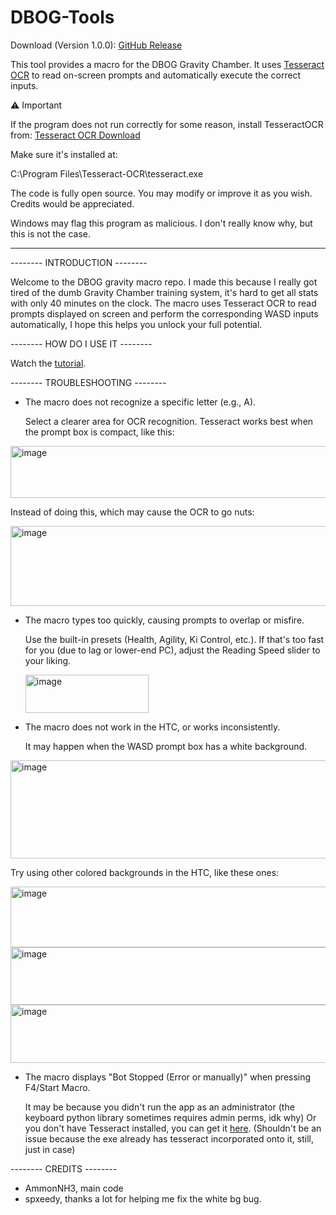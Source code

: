 # DBOG-Tools

Download (Version 1.0.0): [GitHub Release](https://github.com/AmmonNH3/DBOG-Tools/releases/tag/v1.0.0)

This tool provides a macro for the DBOG Gravity Chamber. It uses [Tesseract OCR](https://github.com/UB-Mannheim/tesseract/wiki)
to read on-screen prompts and automatically execute the correct inputs.

⚠️ Important

If the program does not run correctly for some reason, install TesseractOCR from: [Tesseract OCR Download](https://github.com/UB-Mannheim/tesseract/wiki)

Make sure it's installed at:

C:\Program Files\Tesseract-OCR\tesseract.exe

The code is fully open source. You may modify or improve it as you wish. Credits would be appreciated.

Windows may flag this program as malicious. I don't really know why, but this is not the case.

-------------------------------------------------------------------------------

-------- INTRODUCTION --------

Welcome to the DBOG gravity macro repo.
I made this because I really got tired of the dumb Gravity Chamber training system, it's hard to get all stats with only 40 minutes on the clock.
The macro uses Tesseract OCR to read prompts displayed on screen and perform the corresponding WASD inputs automatically, I hope this helps you unlock your full potential.

-------- HOW DO I USE IT --------

Watch the [tutorial](https://www.youtube.com/watch?v=EABeeFTEpxc).

-------- TROUBLESHOOTING --------

- The macro does not recognize a specific letter (e.g., A).

     Select a clearer area for OCR recognition. Tesseract works best when the prompt box is compact, like this:

<img width="587" height="83" alt="image" src="https://github.com/user-attachments/assets/70e260c1-03c0-431c-86b4-aac7d387a415" />

Instead of doing this, which may cause the OCR to go nuts:

<img width="682" height="128" alt="image" src="https://github.com/user-attachments/assets/cdf37b4a-964a-4b7f-b738-8f07f9232953" />


- The macro types too quickly, causing prompts to overlap or misfire.

     Use the built-in presets (Health, Agility, Ki Control, etc.). If that's too fast for you (due to lag or lower-end PC), adjust the Reading Speed slider to your liking.

  <img width="197" height="61" alt="image" src="https://github.com/user-attachments/assets/eeefff90-9708-49eb-9e7f-60daafa8955f" />


- The macro does not work in the HTC, or works inconsistently.

     It may happen when the WASD prompt box has a white background.

<img width="546" height="157" alt="image" src="https://github.com/user-attachments/assets/b36a565e-19f7-4ce8-8def-5731ba7929ec" />

Try using other colored backgrounds in the HTC, like these ones:

<img width="512" height="97" alt="image" src="https://github.com/user-attachments/assets/31a0f91b-f95a-484a-8463-afea8501cad6" />
<img width="511" height="92" alt="image" src="https://github.com/user-attachments/assets/519e80c4-39e7-4c5f-b816-39a0d2fbbec9" />
<img width="510" height="93" alt="image" src="https://github.com/user-attachments/assets/ea9d0e70-4cfa-43d7-b1f5-83dc4ecb36a0" />

- The macro displays "Bot Stopped (Error or manually)" when pressing F4/Start Macro.

     It may be because you didn't run the app as an administrator (the keyboard python library sometimes requires admin perms, idk why)
     Or you don't have Tesseract installed, you can get it [here](https://github.com/UB-Mannheim/tesseract/wiki). (Shouldn't be an issue because the exe already has tesseract incorporated onto it, still, just in case)


-------- CREDITS --------

 - AmmonNH3, main code
 - spxeedy, thanks a lot for helping me fix the white bg bug.

